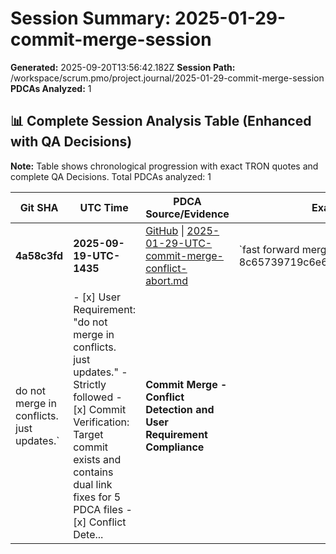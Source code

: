 # Session Summary: 2025-01-29-commit-merge-session

**Generated:** 2025-09-20T13:56:42.182Z
**Session Path:** /workspace/scrum.pmo/project.journal/2025-01-29-commit-merge-session
**PDCAs Analyzed:** 1

## **📊 Complete Session Analysis Table (Enhanced with QA Decisions)**

**Note:** Table shows chronological progression with exact TRON quotes and complete QA Decisions. Total PDCAs analyzed: 1

| **Git SHA** | **UTC Time** | **PDCA Source/Evidence** | **Exact TRON Quotes** | **QA Decisions** | **Key Learning/Achievement** |
|-------------|--------------|--------------------------|------------------------|------------------|-----------------------------|
| **4a58c3fd** | **2025-09-19-UTC-1435** | [GitHub](https://github.com/Cerulean-Circle-GmbH/Web4Articles/blob/dev/2025-09-19-UTC-1657/scrum.pmo/project.journal/2025-01-29-commit-merge-session/pdca/2025-01-29-UTC-commit-merge-conflict-abort.md) \| [2025-01-29-UTC-commit-merge-conflict-abort.md](N/A) | `fast forward merge 8c65739719c6e6658fa832e7a94f3b796fdd2ff1.
do not merge in conflicts. just updates.` | - [x] User Requirement: "do not merge in conflicts. just updates." - Strictly followed - [x] Commit Verification: Target commit exists and contains dual link fixes for 5 PDCA files - [x] Conflict Dete... | **Commit Merge - Conflict Detection and User Requirement Compliance** |
